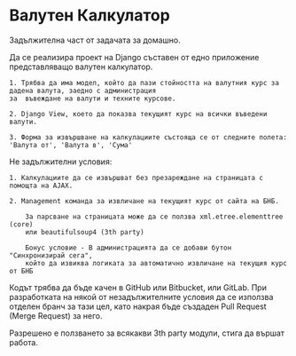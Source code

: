 # Валутен Калкулатор

Задължителна част от задачата за домашно.

Да се реализира проект на Django съставен от едно приложение представляващо валутен калкулатор.

    1. Трябва да има модел, който да пази стойността на валутния курс за дадена валута, заедно с администрация
    за  въвеждане на валути и техните курсове.

    2. Django View, което да показва текущият курс на всички въведени валути.

    3. Форма за извършване на калкулациите състояща се от следните полета: 'Валута от', 'Валута в', 'Сума'
    
Не задължителни условия:

    1. Калкулациите да се извършват без презареждане на страницата с помощта на AJAX.
    
    2. Management команда за извличане на текущият курс от сайта на БНБ.
    
        За парсване на страницата може да се ползва xml.etree.elementtree (core) 
        или beautifulsoup4 (3th party)
        
        Бонус условие - В администрацията да се добави бутон "Синхронизирай сега", 
        който да извиква логиката за автоматично извличане на текущия курс от БНБ
        
Кодът трябва да бъде качен в GitHub или Bitbucket, или GitLab. При разработката на някой от незадължителните условия да се използва отделен бранч за тази цел, като накрая бъде създаден Pull Request (Merge Request) за него.

Разрешено е ползването за всякакви 3th party модули, стига да вършат работа.
